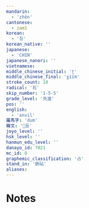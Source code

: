 ```yaml
---
mandarin:
  - 'zhēn'
cantonese:
  - zam1
korean:
  - '침'
korean_native: ''
japanese:
  - 'CHIN'
japanese_nanori: ''
vietnamese:
middle_chinese_initial: 'ʈ'
middle_chinese_final: 'ɣiɪm'
stroke_count: 10
radical: '石'
skip_number: '1-5-5'
grade_level: '先進'
pos: ''
english:
  - 'anvil'
羅馬字: 'dum'
韓文: '둠'
joyo_level: ''
hsk_level: ''
hanmun_edu_level: ''
danayo_id: 7021
mc_id: 0
graphemic_classification: '占'
stand_in: '鉄砧'
aliases:
---
```


# Notes
